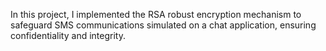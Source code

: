In this project, I implemented the RSA robust encryption mechanism to safeguard SMS communications simulated on a chat application, ensuring confidentiality and integrity.
